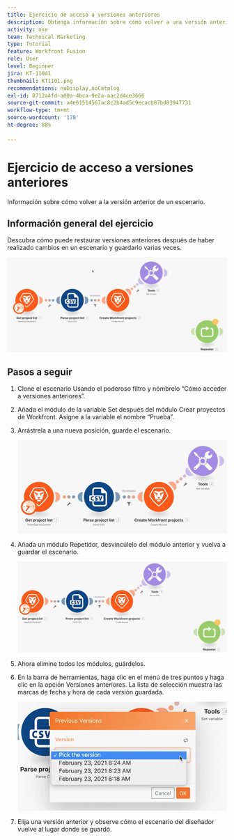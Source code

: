 ```yaml
---
title: Ejercicio de acceso a versiones anteriores
description: Obtenga información sobre cómo volver a una versión anterior de un [!UICONTROL Fusion] escenario.
activity: use
team: Technical Marketing
type: Tutorial
feature: Workfront Fusion
role: User
level: Beginner
jira: KT-11041
thumbnail: KT1101.png
recommendations: noDisplay,noCatalog
exl-id: 8712a4fd-a00a-4bca-9e2a-aac2d4ce3666
source-git-commit: a4e61514567ac8c2b4ad5c9ecacb87bd83947731
workflow-type: tm+mt
source-wordcount: '178'
ht-degree: 88%

---
```


# Ejercicio de acceso a versiones anteriores

Información sobre cómo volver a la versión anterior de un escenario.

## Información general del ejercicio

Descubra cómo puede restaurar versiones anteriores después de haber realizado cambios en un escenario y guardarlo varias veces.

![Acceso a la imagen 1 de versiones anteriores](../12-exercises/assets/accessing-previous-versions-walkthrough-1.png)

## Pasos a seguir

1. Clone el escenario Usando el poderoso filtro y nómbrelo “Cómo acceder a versiones anteriores”.
1. Añada el módulo de la variable Set después del módulo Crear proyectos de Workfront. Asigne a la variable el nombre “Prueba”.
1. Arrástrela a una nueva posición, guarde el escenario.

   ![Acceder a la imagen 2 de versiones anteriores](../12-exercises/assets/accessing-previous-versions-walkthrough-2.png)

1. Añada un módulo Repetidor, desvincúlelo del módulo anterior y vuelva a guardar el escenario.

   ![Acceder a la imagen 3 de versiones anteriores](../12-exercises/assets/accessing-previous-versions-walkthrough-3.png)

1. Ahora elimine todos los módulos, guárdelos.
1. En la barra de herramientas, haga clic en el menú de tres puntos y haga clic en la opción Versiones anteriores. La lista de selección muestra las marcas de fecha y hora de cada versión guardada.

   ![Acceder a la imagen 4 de versiones anteriores](../12-exercises/assets/accessing-previous-versions-walkthrough-4.png)

1. Elija una versión anterior y observe cómo el escenario del diseñador vuelve al lugar donde se guardó.
